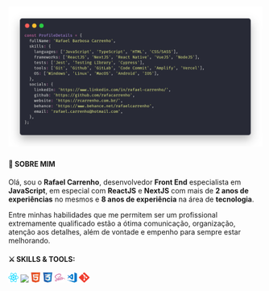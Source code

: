 <h1 align="center">
    <img alt="ProfileDetails" title="ProfileDetails" src=".github/assets/code.png" />
</h1>

#### 👦 SOBRE MIM

Olá, sou o **Rafael Carrenho**, desenvolvedor **Front End** especialista em **JavaScript**, em especial com **ReactJS** e **NextJS** com mais de **2 anos de experiências** no mesmos e **8 anos de experiência** na área de **tecnologia**.

Entre minhas habilidades que me permitem ser um profissional extremamente qualificado estão a ótima comunicação, organização, atenção aos detalhes, além de vontade e empenho para sempre estar melhorando.

#### ⚔ SKILLS & TOOLS:

<code><img width="4%" src=".github/assets/techs/react.svg"></code>
<code><img width="4%" src=".github/assets/techs/nodejs-icon.svg"></code>
<code><img width="4%" src=".github/assets/techs/html.svg"></code>
<code><img width="4%" src=".github/assets/techs/css.png"></code>
<code><img width="4%" src=".github/assets/techs/sass.svg"></code>
<code><img width="4%" src=".github/assets/techs/vsCode.svg"></code>
<code><img width="4%" src=".github/assets/techs/git.Svg"></code>
